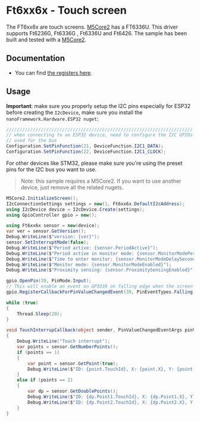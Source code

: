 # Ft6xx6x - Touch screen

The FT6xx6x are touch screens. [M5Core2](https://github.com/nanoframework/nanoFramework.M5Stack) has a FT6336U. This driver supports Ft6236G, Ft6336G , Ft6336U and Ft6426. The sample has been built and tested with a [M5Core2](https://github.com/nanoframework/nanoFramework.M5Stack).

## Documentation

- You can find [the registers here](https://m5stack.oss-cn-shenzhen.aliyuncs.com/resource/docs/datasheet/core/Ft6336GU_Firmware%20%E5%A4%96%E9%83%A8%E5%AF%84%E5%AD%98%E5%99%A8_20151112-%20EN.xlsx).

## Usage

**Important**: make sure you properly setup the I2C pins especially for ESP32 before creating the `I2cDevice`, make sure you install the `nanoFramework.Hardware.ESP32 nuget`:

```csharp
//////////////////////////////////////////////////////////////////////
// when connecting to an ESP32 device, need to configure the I2C GPIOs
// used for the bus
Configuration.SetPinFunction(21, DeviceFunction.I2C1_DATA);
Configuration.SetPinFunction(22, DeviceFunction.I2C1_CLOCK);
```

For other devices like STM32, please make sure you're using the preset pins for the I2C bus you want to use.

> Note: this sample requires a M5Core2.
> If you want to use another device, just remove all the related nugets.

```csharp
M5Core2.InitializeScreen();
I2cConnectionSettings settings = new(1, Ft6xx6x.DefaultI2cAddress);
using I2cDevice device = I2cDevice.Create(settings);
using GpioController gpio = new();

using Ft6xx6x sensor = new(device);
var ver = sensor.GetVersion();
Debug.WriteLine($"version: {ver}");
sensor.SetInterruptMode(false);
Debug.WriteLine($"Period active: {sensor.PeriodActive}");
Debug.WriteLine($"Period active in monitor mode: {sensor.MonitorModePeriodActive}");
Debug.WriteLine($"Time to enter monitor: {sensor.MonitorModeDelaySeconds} seconds");
Debug.WriteLine($"Monitor mode: {sensor.MonitorModeEnabled}");
Debug.WriteLine($"Proximity sensing: {sensor.ProximitySensingEnabled}");

gpio.OpenPin(39, PinMode.Input);
// This will enable an event on GPIO39 on falling edge when the screen if touched
gpio.RegisterCallbackForPinValueChangedEvent(39, PinEventTypes.Falling, TouchInterrupCallback);

while (true)
{
    Thread.Sleep(20);
}

void TouchInterrupCallback(object sender, PinValueChangedEventArgs pinValueChangedEventArgs)
{
    Debug.WriteLine("Touch interrupt");
    var points = sensor.GetNumberPoints();
    if (points == 1)
    {
        var point = sensor.GetPoint(true);
        Debug.WriteLine($"ID: {point.TouchId}, X: {point.X}, Y: {point.Y}, Weight: {point.Weigth}, Misc: {point.Miscelaneous}");
    }
    else if (points == 2)
    {
        var dp = sensor.GetDoublePoints();
        Debug.WriteLine($"ID: {dp.Point1.TouchId}, X: {dp.Point1.X}, Y: {dp.Point1.Y}, Weight: {dp.Point1.Weigth}, Misc: {dp.Point1.Miscelaneous}");
        Debug.WriteLine($"ID: {dp.Point2.TouchId}, X: {dp.Point2.X}, Y: {dp.Point2.Y}, Weight: {dp.Point2.Weigth}, Misc: {dp.Point2.Miscelaneous}");
    }
}
```
